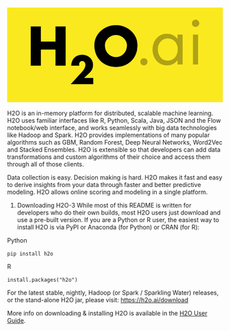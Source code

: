 ![h2o](./img/h2o.png)

H2O is an in-memory platform for distributed, scalable machine learning. H2O uses familiar interfaces like R, Python, Scala, Java, JSON and the Flow notebook/web interface, and works seamlessly with big data technologies like Hadoop and Spark. H2O provides implementations of many popular algorithms such as GBM, Random Forest, Deep Neural Networks, Word2Vec and Stacked Ensembles. H2O is extensible so that developers can add data transformations and custom algorithms of their choice and access them through all of those clients.

Data collection is easy. Decision making is hard. H2O makes it fast and easy to derive insights from your data through faster and better predictive modeling. H2O allows online scoring and modeling in a single platform.

1. Downloading H2O-3
While most of this README is written for developers who do their own builds, most H2O users just download and use a pre-built version. If you are a Python or R user, the easiest way to install H2O is via PyPI or Anaconda (for Python) or CRAN (for R):

Python
```
pip install h2o
```
R
```
install.packages("h2o")
````

For the latest stable, nightly, Hadoop (or Spark / Sparkling Water) releases, or the stand-alone H2O jar, please visit: https://h2o.ai/download

More info on downloading & installing H2O is available in the [H2O User Guide](http://docs.h2o.ai/h2o/latest-stable/h2o-docs/downloading.html).
